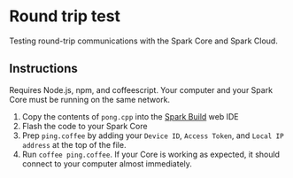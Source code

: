 Round trip test
===============

Testing round-trip communications with the Spark Core and Spark Cloud.

Instructions
---

Requires Node.js, npm, and coffeescript. Your computer and your Spark Core must be running on the same network.

1. Copy the contents of `pong.cpp` into the [Spark Build](https://www.spark.io/build) web IDE 
2. Flash the code to your Spark Core
3. Prep `ping.coffee` by adding your `Device ID`, `Access Token`, and `Local IP address` at the top of the file.
4. Run `coffee ping.coffee`. If your Core is working as expected, it should connect to your computer almost immediately.
